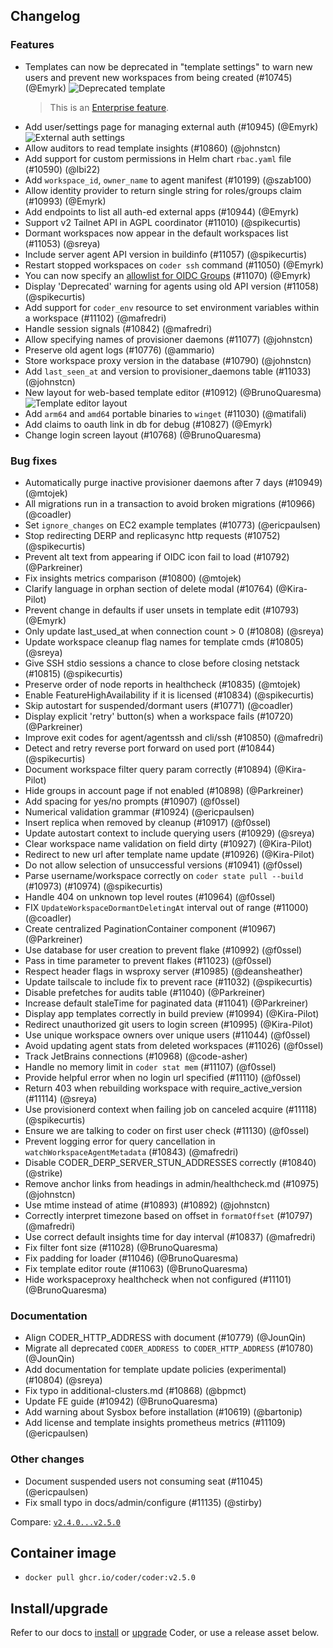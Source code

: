 ## Changelog

### Features

- Templates can now be deprecated in "template settings" to warn new users and prevent new workspaces from being created (#10745) (@Emyrk)
  ![Deprecated template](https://gist.github.com/assets/22407953/5883ff54-11a6-4af0-afd3-ad77be1c4dc2)
  > This is an [Enterprise feature](https://coder.com/docs/v2/latest/enterprise).
- Add user/settings page for managing external auth (#10945) (@Emyrk)
  ![External auth settings](https://gist.github.com/assets/22407953/99252719-7255-426e-ba88-55d08dd04586)
- Allow auditors to read template insights (#10860) (@johnstcn)
- Add support for custom permissions in Helm chart `rbac.yaml` file (#10590) (@lbi22)
- Add `workspace_id`, `owner_name` to agent manifest (#10199) (@szab100)
- Allow identity provider to return single string for roles/groups claim (#10993) (@Emyrk)
- Add endpoints to list all auth-ed external apps (#10944) (@Emyrk)
- Support v2 Tailnet API in AGPL coordinator (#11010) (@spikecurtis)
- Dormant workspaces now appear in the default workspaces list (#11053) (@sreya)
- Include server agent API version in buildinfo (#11057) (@spikecurtis)
- Restart stopped workspaces on `coder ssh` command (#11050) (@Emyrk)
- You can now specify an [allowlist for OIDC Groups](https://coder.com/docs/v2/latest/admin/auth#group-allowlist) (#11070) (@Emyrk)
- Display 'Deprecated' warning for agents using old API version (#11058) (@spikecurtis)
- Add support for `coder_env` resource to set environment variables within a workspace (#11102) (@mafredri)
- Handle session signals (#10842) (@mafredri)
- Allow specifying names of provisioner daemons (#11077) (@johnstcn)
- Preserve old agent logs (#10776) (@ammario)
- Store workspace proxy version in the database (#10790) (@johnstcn)
- Add `last_seen_at` and version to provisioner_daemons table (#11033) (@johnstcn)
- New layout for web-based template editor (#10912) (@BrunoQuaresma)
  ![Template editor layout](https://gist.github.com/assets/22407953/0351f0bd-6872-4186-a704-a403048e5758)
- Add `arm64` and `amd64` portable binaries to `winget` (#11030) (@matifali)
- Add claims to oauth link in db for debug (#10827) (@Emyrk)
- Change login screen layout (#10768) (@BrunoQuaresma)

### Bug fixes

- Automatically purge inactive provisioner daemons after 7 days (#10949) (@mtojek)
- All migrations run in a transaction to avoid broken migrations (#10966) (@coadler)
- Set `ignore_changes` on EC2 example templates (#10773) (@ericpaulsen)
- Stop redirecting DERP and replicasync http requests (#10752) (@spikecurtis)
- Prevent alt text from appearing if OIDC icon fail to load (#10792) (@Parkreiner)
- Fix insights metrics comparison (#10800) (@mtojek)
- Clarify language in orphan section of delete modal (#10764) (@Kira-Pilot)
- Prevent change in defaults if user unsets in template edit (#10793) (@Emyrk)
- Only update last_used_at when connection count > 0 (#10808) (@sreya)
- Update workspace cleanup flag names for template cmds (#10805) (@sreya)
- Give SSH stdio sessions a chance to close before closing netstack (#10815) (@spikecurtis)
- Preserve order of node reports in healthcheck (#10835) (@mtojek)
- Enable FeatureHighAvailability if it is licensed (#10834) (@spikecurtis)
- Skip autostart for suspended/dormant users (#10771) (@coadler)
- Display explicit 'retry' button(s) when a workspace fails (#10720) (@Parkreiner)
- Improve exit codes for agent/agentssh and cli/ssh (#10850) (@mafredri)
- Detect and retry reverse port forward on used port (#10844) (@spikecurtis)
- Document workspace filter query param correctly (#10894) (@Kira-Pilot)
- Hide groups in account page if not enabled (#10898) (@Parkreiner)
- Add spacing for yes/no prompts (#10907) (@f0ssel)
- Numerical validation grammar (#10924) (@ericpaulsen)
- Insert replica when removed by cleanup (#10917) (@f0ssel)
- Update autostart context to include querying users (#10929) (@sreya)
- Clear workspace name validation on field dirty (#10927) (@Kira-Pilot)
- Redirect to new url after template name update (#10926) (@Kira-Pilot)
- Do not allow selection of unsuccessful versions (#10941) (@f0ssel)
- Parse username/workspace correctly on `coder state pull --build` (#10973) (#10974) (@spikecurtis)
- Handle 404 on unknown top level routes (#10964) (@f0ssel)
- FIX `UpdateWorkspaceDormantDeletingAt` interval out of range (#11000) (@coadler)
- Create centralized PaginationContainer component (#10967) (@Parkreiner)
- Use database for user creation to prevent flake (#10992) (@f0ssel)
- Pass in time parameter to prevent flakes (#11023) (@f0ssel)
- Respect header flags in wsproxy server (#10985) (@deansheather)
- Update tailscale to include fix to prevent race (#11032) (@spikecurtis)
- Disable prefetches for audits table (#11040) (@Parkreiner)
- Increase default staleTime for paginated data (#11041) (@Parkreiner)
- Display app templates correctly in build preview (#10994) (@Kira-Pilot)
- Redirect unauthorized git users to login screen (#10995) (@Kira-Pilot)
- Use unique workspace owners over unique users (#11044) (@f0ssel)
- Avoid updating agent stats from deleted workspaces (#11026) (@f0ssel)
- Track JetBrains connections (#10968) (@code-asher)
- Handle no memory limit in `coder stat mem` (#11107) (@f0ssel)
- Provide helpful error when no login url specified (#11110) (@f0ssel)
- Return 403 when rebuilding workspace with require_active_version (#11114) (@sreya)
- Use provisionerd context when failing job on canceled acquire (#11118) (@spikecurtis)
- Ensure we are talking to coder on first user check (#11130) (@f0ssel)
- Prevent logging error for query cancellation in `watchWorkspaceAgentMetadata` (#10843) (@mafredri)
- Disable CODER_DERP_SERVER_STUN_ADDRESSES correctly (#10840) (@strike)
- Remove anchor links from headings in admin/healthcheck.md (#10975) (@johnstcn)
- Use mtime instead of atime (#10893) (#10892) (@johnstcn)
- Correctly interpret timezone based on offset in `formatOffset` (#10797) (@mafredri)
- Use correct default insights time for day interval (#10837) (@mafredri)
- Fix filter font size (#11028) (@BrunoQuaresma)
- Fix padding for loader (#11046) (@BrunoQuaresma)
- Fix template editor route (#11063) (@BrunoQuaresma)
- Hide workspaceproxy healthcheck when not configured (#11101) (@BrunoQuaresma)

### Documentation

- Align CODER_HTTP_ADDRESS with document (#10779) (@JounQin)
- Migrate all deprecated `CODER_ADDRESS `to `CODER_HTTP_ADDRESS` (#10780) (@JounQin)
- Add documentation for template update policies (experimental) (#10804) (@sreya)
- Fix typo in additional-clusters.md (#10868) (@bpmct)
- Update FE guide (#10942) (@BrunoQuaresma)
- Add warning about Sysbox before installation (#10619) (@bartonip)
- Add license and template insights prometheus metrics (#11109) (@ericpaulsen)

### Other changes

- Document suspended users not consuming seat (#11045) (@ericpaulsen)
- Fix small typo in docs/admin/configure (#11135) (@stirby)

Compare: [`v2.4.0...v2.5.0`](https://github.com/coder/coder/compare/v2.4.0...v2.5.0)

## Container image

- `docker pull ghcr.io/coder/coder:v2.5.0`

## Install/upgrade

Refer to our docs to [install](https://coder.com/docs/v2/latest/install) or [upgrade](https://coder.com/docs/v2/latest/admin/upgrade) Coder, or use a release asset below.
